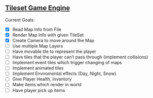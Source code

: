 [Tileset Game Engine](iainvm.github.io/projects/TilesetGameEngine)
----------------------------------------------
Current Goals:
- [X] Read Map Info from File 
- [X] Render Map Info with given TileSet 
- [X] Create Camera to move around the Map 
- [ ] Use multiple Map Layers 
- [ ] Have movable tile to represent the player 
- [ ] Have tiles that the player can’t pass through (implement collisions) 
- [ ] Implement event tiles which trigger changing of maps
- [ ] Implement animated tiles 
- [ ] Implement Enviromental effects (Day, Night, Snow) 
- [ ] Give Player Health, Inventory
- [ ] Make items which render in world
- [ ] Have player pick up items
